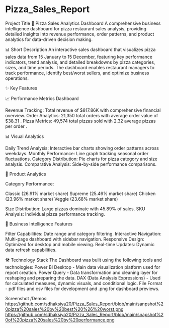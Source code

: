 # Pizza_Sales_Report

Project Title
🍕 Pizza Sales Analytics Dashboard
A comprehensive business intelligence dashboard for pizza restaurant sales analysis, providing detailed insights into revenue performance, order patterns, and product analytics for data-driven decision making.

📊 Short Description
An interactive sales dashboard that visualizes pizza sales data from 15 January to 15 December, featuring key performance indicators, trend analysis, and detailed breakdowns by pizza categories, sizes, and time periods. The dashboard enables restaurant managers to track performance, identify best/worst sellers, and optimize business operations.


✨ Key Features

📈 Performance Metrics Dashboard

Revenue Tracking: Total revenue of $817.86K with comprehensive financial overview.
Order Analytics: 21,350 total orders with average order value of $38.31 .
Pizza Metrics: 49,574 total pizzas sold with 2.32 average pizzas per order .

📊 Visual Analytics

Daily Trend Analysis: Interactive bar charts showing order patterns across weekdays.
Monthly Performance: Line graph tracking seasonal order fluctuations.
Category Distribution: Pie charts for pizza category and size analysis.
Comparative Analysis: Side-by-side performance comparisons.

🍕 Product Analytics

Category Performance:

Classic (26.91% market share)
Supreme (25.46% market share)
Chicken (23.96% market share)
Veggie (23.68% market share)


Size Distribution: Large pizzas dominate with 45.89% of sales.
SKU Analysis: Individual pizza performance tracking.

🎯 Business Intelligence Features

Filter Capabilities: Date range and category filtering.
Interactive Navigation: Multi-page dashboard with sidebar navigation.
Responsive Design: Optimized for desktop and mobile viewing.
Real-time Updates: Dynamic data refresh capabilities.

🛠️ Technology Stack
The Dashboard was built using the following tools and technologies:
Power BI Desktop - Main data visualization platform used for report creation.
Power Query - Data transformation and cleaning layer for reshaping and preparing the data.
DAX (Data Analysis Expressions) - Used for calculated measures, dynamic visuals, and conditional logic.
File Format - pdf files and csv files for development and .png for dashboard previews.


Screenshot /Demos:
https://github.com/sdhaksiya20/Pizza_Sales_Report/blob/main/sanpshot%20pizza%20sales%20by%20best%20%26%20worst.png
https://github.com/sdhaksiya20/Pizza_Sales_Report/blob/main/snapshot%20of%20pizza%20sales%20by%20performance.png
